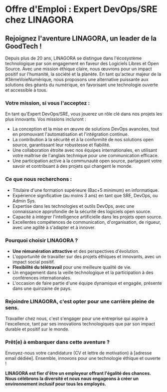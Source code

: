 # Offre d'Emploi : Expert DevOps/SRE chez LINAGORA

## **Rejoignez l'aventure LINAGORA, un leader de la GoodTech !**

Depuis plus de 20 ans, LINAGORA se distingue dans l'écosystème technologique par son engagement en faveur des Logiciels Libres et Open Source. Avec une mission éthique claire, nous œuvrons pour un impact positif sur l'humanité, la société et la planète. En tant qu'acteur majeur de la #3èmeVoieNumérique, nous proposons une alternative puissante aux solutions des géants du numérique, en favorisant une technologie ouverte et accessible à tous.

### **Votre mission, si vous l'acceptez :**

En tant qu'Expert DevOps/SRE, vous jouerez un rôle clé dans nos projets les plus innovants. Vos missions incluront :

- La conception et la mise en œuvre de solutions DevOps avancées, tout en promouvant l'automatisation et l'intégration continue.
- La contribution à la sécurité et à la conformité de nos solutions open source, garantissant leur robustesse et fiabilité.
- Une collaboration étroite avec nos équipes internationales, en utilisant votre maîtrise de l'anglais technique pour une communication efficace.
- Une participation active à la communauté open source, partageant votre savoir et contribuant à des projets qui changent le monde.

### **Ce que nous recherchons :**

- Titulaire d'une formation supérieure (Bac+5 minimum) en informatique.
- Expérience significative (au moins 3 ans) en tant que SRE, DevOps, ou Admin Sys.
- Expertise dans les technologies et outils DevOps, avec une connaissance approfondie de la sécurité des logiciels open source.
- Capacité à intégrer l'intelligence artificielle dans les projets open source.
- Excellentes compétences de communication, d'organisation, de rigueur, avec une agilité à s'adapter et à innover.

### **Pourquoi choisir LINAGORA ?**

- **Une rémunération attractive** et des perspectives d'évolution.
- L'opportunité de travailler sur des projets éthiques et innovants, avec un impact social positif.
- **Flexibilité du télétravail** pour une meilleure qualité de vie.
- Un engagement dans la veille technologique et la participation à des conférences internationales.
- L'occasion de faire partie d'une équipe dynamique et engagée, présente dans une quinzaine de pays.

### **Rejoindre LINAGORA, c'est opter pour une carrière pleine de sens.**

Travailler chez nous, c'est s'engager pour une entreprise qui aspire à l'excellence, tant par ses innovations technologiques que par son impact durable et positif sur le monde.

### **Prêt(e) à embarquer dans cette aventure ?**

Envoyez-nous votre candidature (CV et lettre de motivation) à [adresse email dédiée]. Ensemble, innovons pour une technologie éthique et ouverte !

**LINAGORA est fier d'être un employeur offrant l'égalité des chances. Nous célébrons la diversité et nous nous engageons à créer un environnement inclusif pour tous les employés.**